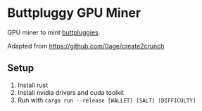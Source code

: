 # Buttpluggy GPU Miner

GPU miner to mint [buttpluggies](https://buttpluggy.com/).

Adapted from https://github.com/0age/create2crunch

## Setup

1. Install rust
2. Install nvidia drivers and cuda toolkit
3. Run with `cargo run --release [WALLET] [SALT] [DIFFICULTY]`

